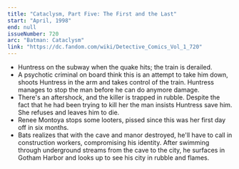 ```yaml
---
title: "Cataclysm, Part Five: The First and the Last"
start: "April, 1998"
end: null
issueNumber: 720
arc: "Batman: Cataclysm"
link: "https://dc.fandom.com/wiki/Detective_Comics_Vol_1_720"
---
```


- Huntress on the subway when the quake hits; the train is derailed.
- A psychotic criminal on board think this is an attempt to take him down, shoots Huntress in the arm and takes control of the train. Huntress manages to stop the man before he can do anymore damage.
- There's an aftershock, and the killer is trapped in rubble. Despite the fact that he had been trying to kill her the man insists Huntress save him. She refuses and leaves him to die.
- Renee Montoya stops some looters, pissed since this was her first day off in six months.
- Bats realizes that with the cave and manor destroyed, he'll have to call in construction workers, compromising his identity. After swimming through underground streams from the cave to the city, he surfaces in Gotham Harbor and looks up to see his city in rubble and flames.
